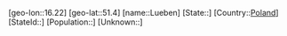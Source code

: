 ﻿---
location: [51.4,16.22]
type: City
tags:
- geo/City


SpocWebEntityId: 32166
isDeleted: false
confidential: public

---
[geo-lon::16.22]
[geo-lat::51.4]
[name::Lueben]
[State::]
[Country::[Poland](geo/Continent/Europe/Poland.md)]
[StateId::]
[Population::]
[Unknown::]

